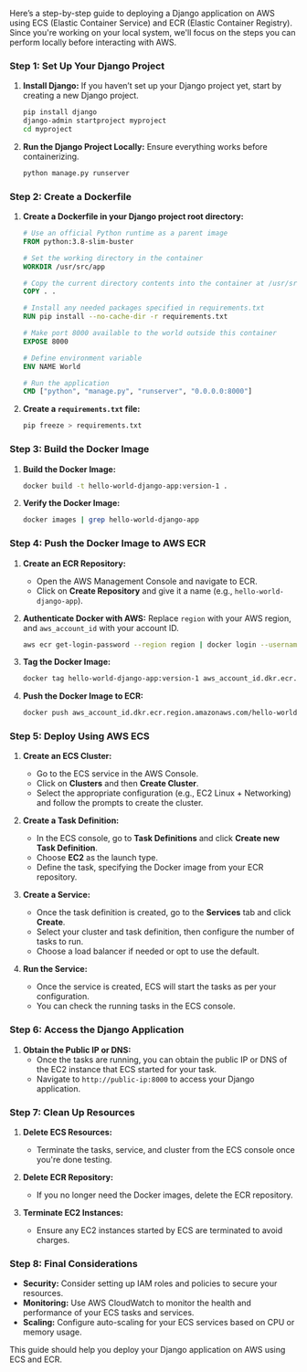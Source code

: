 Here’s a step-by-step guide to deploying a Django application on AWS using ECS (Elastic Container Service) and ECR (Elastic Container Registry). Since you're working on your local system, we'll focus on the steps you can perform locally before interacting with AWS.

### **Step 1: Set Up Your Django Project**
1. **Install Django:**
   If you haven’t set up your Django project yet, start by creating a new Django project.
   ```bash
   pip install django
   django-admin startproject myproject
   cd myproject
   ```

2. **Run the Django Project Locally:**
   Ensure everything works before containerizing.
   ```bash
   python manage.py runserver
   ```

### **Step 2: Create a Dockerfile**
1. **Create a Dockerfile in your Django project root directory:**
   ```Dockerfile
   # Use an official Python runtime as a parent image
   FROM python:3.8-slim-buster

   # Set the working directory in the container
   WORKDIR /usr/src/app

   # Copy the current directory contents into the container at /usr/src/app
   COPY . .

   # Install any needed packages specified in requirements.txt
   RUN pip install --no-cache-dir -r requirements.txt

   # Make port 8000 available to the world outside this container
   EXPOSE 8000

   # Define environment variable
   ENV NAME World

   # Run the application
   CMD ["python", "manage.py", "runserver", "0.0.0.0:8000"]
   ```

2. **Create a `requirements.txt` file:**
   ```bash
   pip freeze > requirements.txt
   ```

### **Step 3: Build the Docker Image**
1. **Build the Docker Image:**
   ```bash
   docker build -t hello-world-django-app:version-1 .
   ```

2. **Verify the Docker Image:**
   ```bash
   docker images | grep hello-world-django-app
   ```

### **Step 4: Push the Docker Image to AWS ECR**
1. **Create an ECR Repository:**
   - Open the AWS Management Console and navigate to ECR.
   - Click on **Create Repository** and give it a name (e.g., `hello-world-django-app`).

2. **Authenticate Docker with AWS:**
   Replace `region` with your AWS region, and `aws_account_id` with your account ID.
   ```bash
   aws ecr get-login-password --region region | docker login --username AWS --password-stdin aws_account_id.dkr.ecr.region.amazonaws.com
   ```

3. **Tag the Docker Image:**
   ```bash
   docker tag hello-world-django-app:version-1 aws_account_id.dkr.ecr.region.amazonaws.com/hello-world-django-app:version-1
   ```

4. **Push the Docker Image to ECR:**
   ```bash
   docker push aws_account_id.dkr.ecr.region.amazonaws.com/hello-world-django-app:version-1
   ```

### **Step 5: Deploy Using AWS ECS**
1. **Create an ECS Cluster:**
   - Go to the ECS service in the AWS Console.
   - Click on **Clusters** and then **Create Cluster**.
   - Select the appropriate configuration (e.g., EC2 Linux + Networking) and follow the prompts to create the cluster.

2. **Create a Task Definition:**
   - In the ECS console, go to **Task Definitions** and click **Create new Task Definition**.
   - Choose **EC2** as the launch type.
   - Define the task, specifying the Docker image from your ECR repository.

3. **Create a Service:**
   - Once the task definition is created, go to the **Services** tab and click **Create**.
   - Select your cluster and task definition, then configure the number of tasks to run.
   - Choose a load balancer if needed or opt to use the default.

4. **Run the Service:**
   - Once the service is created, ECS will start the tasks as per your configuration.
   - You can check the running tasks in the ECS console.

### **Step 6: Access the Django Application**
1. **Obtain the Public IP or DNS:**
   - Once the tasks are running, you can obtain the public IP or DNS of the EC2 instance that ECS started for your task.
   - Navigate to `http://public-ip:8000` to access your Django application.

### **Step 7: Clean Up Resources**
1. **Delete ECS Resources:**
   - Terminate the tasks, service, and cluster from the ECS console once you're done testing.

2. **Delete ECR Repository:**
   - If you no longer need the Docker images, delete the ECR repository.

3. **Terminate EC2 Instances:**
   - Ensure any EC2 instances started by ECS are terminated to avoid charges.

### **Step 8: Final Considerations**
- **Security:** Consider setting up IAM roles and policies to secure your resources.
- **Monitoring:** Use AWS CloudWatch to monitor the health and performance of your ECS tasks and services.
- **Scaling:** Configure auto-scaling for your ECS services based on CPU or memory usage.

This guide should help you deploy your Django application on AWS using ECS and ECR.
